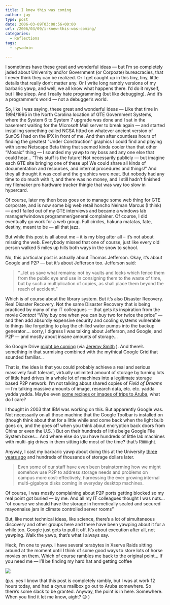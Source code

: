 ```yaml
---
title: I knew this was coming
author: jay
type: post
date: 2006-03-09T03:08:56+00:00
url: /2006/03/09/i-knew-this-was-coming/
categories:
  - Reflections
tags:
  - sysadmin

---
```

I sometimes have these great and wonderful ideas — but I’m so completely jaded about University and/or Government (or Corpoate) bureacracies, that I never think they can be realized. Or I get caught up in this tiny, tiny, little details that really don’t matter any. Or I write long rambly versions of my barbaric yawp, and well, we all know what happens there. I’d do it myself, but I like sleep. And I really hate programming (but like debugging). And it’s a programmer’s world — not a debugger’s world.

So, like I was saying, these great and wonderful ideas — Like that time in 1994/1995 in the North Carolina location of GTE Government Systems, where the System 6 to System 7 upgrade was done and I sat in the basement waiting for the Microsoft Mail server to break again — and started installing something called NCSA httpd on whatever ancient version of SunOS I had on the IPX in front of me. And then after countless hours of finding the greatest “Under Construction” graphics I could find and playing with some Netscape Beta thing that seemed kinda cooler than that other “Mosaic” thing — I sounded my yawp to my boss and any one else that could hear… “This stuff is the future! Not necessarily publicly — but imagine each GTE site bringing one of these up! We could share all kinds of documentation and resources, and internal procedures and things!” And they all thought it was cool and the graphics were neat. But nobody had any time to do much with it, and there was no money, and I still hadn’t finished my filemaker pro hardware tracker thingie that was way too slow in hypercard.

Of course, later my then boss goes on to manage some web thing for GTE corporate, and is now some big web retail honcho Neiman Marcus (I think) — and I failed out of my GTE interviews and became a windows lab manager/windows programmer/general complainer. Of course, I did eventually go work for a web group. Full circles, hakuna matatas, fate, destiny, meant to be — all that jazz.

But while this post is all about me – it is my blog after all – it’s not about missing the web. Everybody missed that one of course, just like every old person walked 5 miles up hills both ways in the snow to school.

No, this particular post is actually about Thomas Jefferson. Okay, it’s about Google and P2P — but it’s about Jefferson too. Jefferson said:

> “…let us save what remains: not by vaults and locks which fence them from the public eye and use in consigning them to the waste of time, but by such a multiplication of copies, as shall place them beyond the reach of accident.”

Which is of course about the library system. But it’s also Disaster Recovery. Real Disaster Recovery. Not the same Disaster Recovery that is being practiced by many of my IT colleagues — that gets its inspiration from the movie _Contact_ “Why buy one when you can buy two for twice the price” — and then add absurdly expensive security and cooling systems vulnerable to things like forgetting to plug the chilled water pumps into the backup generator…. sorry, I digress I was talking about Jefferson, and Google, and P2P — and mostly about insane amounts of storage…

So Google Drive [might be coming][1] (via [Jeremy Smith][2] ). And there’s something in that surmising combined with the mythical Google Grid that sounded familiar…

That is, the idea is that you could probably achieve a real and serious massively fault tolerant, virtually unlimited amount of storage by turning lots of little hard drives in a whole lot of machines into a legitimate storage based P2P network. I’m not talking about shared copies of _Field of Dreams_ — I’m talking massive amounts of image, research data, etc. etc. yadda yadda yadda. Maybe even [some recipes or images of trips to Aruba][3], what do I care?

I thought in 2003 that IBM was working on this. But apparently Google was. Not necessarily on all those machine that the Google Toolbar is installed on (though think about that for a little while and come back when the light bulb goes on, and the goes off when you think about encryption back doors from China or even the U.S. ) But on their hundreds of little beige Google File System boxes… And where else do you have hundreds of little lab machines with multi-gig drives in them sitting idle most of the time? that’s Riiiiiight.

Anyway, I cast my barbaric yawp about doing this at the University [three years ago][4] and hundreds of thousands of storage dollars later.

> Even some of our staff have even been brainstorming how we might somehow use P2P to address storage needs and problems on campus more cost-effectively, harnessing the ever growing internal multi-gigabyte disks coming in everyday desktop machines.

Of course, I was mostly complaining about P2P ports getting blocked so my real point got buried — by me. And all my IT colleagues thought I was nuts… “of course we should have the storage in hermetically sealed and secured mayonnaise jars in climate controlled server rooms”

But, like most technical ideas, like science, there’s a lot of simultaneous discovery and other groups here and there have been yawping about it for a while too. Google just gets to pull it off. It’s about execution after all, not yawping. Walk the yawp, that’s what I always say.

Heck, I’m one to yawp. I have several terabytes in Xserve Raids sitting around at the moment until I think of some good ways to store lots of horse movies on them. Which of course rambles me back to the original point… If you need me — I’ll be finding my hard hat and getting coffee

![][5]

(p.s. yes I know that this post is completely rambly, but I was at work 12 hours today, and had a cyrus mailbox go out to Aruba somewhere. So there’s some slack to be granted. Anyway, the point is in here. Somewhere. When you find it let me know, aight? 😉 )

 [1]: http://www.techcrunch.com/2006/03/06/google-drive-what-we-know-so-far/
 [2]: http://blog.case.edu/jms18/2006/03/07/google_drive
 [3]: https://rambleon.org/2005/12/11/12-days-of-user-support/
 [4]: http://lists.ncsu.edu/cgi-bin/digest?list=tltr;archive=tltr.200303;Submit=Show%20Archive#MSG7
 [5]: https://files.rambleon.org/images/2006/03/ucsign.gif
